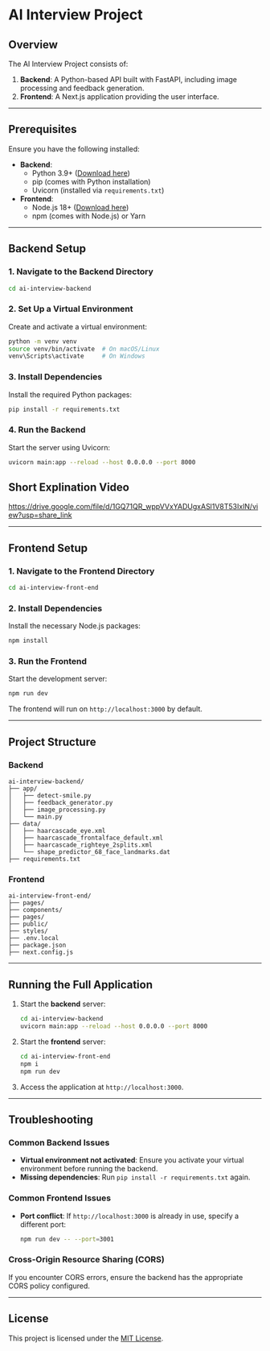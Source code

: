 
# AI Interview Project

## Overview
The AI Interview Project consists of:
1. **Backend**: A Python-based API built with FastAPI, including image processing and feedback generation.
2. **Frontend**: A Next.js application providing the user interface.

---

## Prerequisites
Ensure you have the following installed:
- **Backend**:
  - Python 3.9+ ([Download here](https://www.python.org/))
  - pip (comes with Python installation)
  - Uvicorn (installed via `requirements.txt`)
- **Frontend**:
  - Node.js 18+ ([Download here](https://nodejs.org/))
  - npm (comes with Node.js) or Yarn

---

## Backend Setup

### 1. Navigate to the Backend Directory
```bash
cd ai-interview-backend
```

### 2. Set Up a Virtual Environment
Create and activate a virtual environment:
```bash
python -m venv venv
source venv/bin/activate  # On macOS/Linux
venv\Scripts\activate     # On Windows
```

### 3. Install Dependencies
Install the required Python packages:
```bash
pip install -r requirements.txt
```

### 4. Run the Backend
Start the server using Uvicorn:
```bash
uvicorn main:app --reload --host 0.0.0.0 --port 8000
```

## Short Explination Video
https://drive.google.com/file/d/1GQ71QR_wppVVxYADUgxASl1V8T53IxlN/view?usp=share_link

---

## Frontend Setup

### 1. Navigate to the Frontend Directory
```bash
cd ai-interview-front-end
```

### 2. Install Dependencies
Install the necessary Node.js packages:
```bash
npm install
```

### 3. Run the Frontend
Start the development server:
```bash
npm run dev
```

The frontend will run on `http://localhost:3000` by default.

---

## Project Structure

### Backend
```
ai-interview-backend/
├── app/
│   ├── detect-smile.py
│   ├── feedback_generator.py
│   ├── image_processing.py
│   └── main.py
├── data/
│   ├── haarcascade_eye.xml
│   ├── haarcascade_frontalface_default.xml
│   ├── haarcascade_righteye_2splits.xml
│   └── shape_predictor_68_face_landmarks.dat
├── requirements.txt
```

### Frontend
```
ai-interview-front-end/
├── pages/
├── components/
├── pages/
├── public/
├── styles/
├── .env.local
├── package.json
├── next.config.js
```

---

## Running the Full Application
1. Start the **backend** server:
   ```bash
   cd ai-interview-backend
   uvicorn main:app --reload --host 0.0.0.0 --port 8000
   ```
2. Start the **frontend** server:
   ```bash
   cd ai-interview-front-end
   npm i
   npm run dev
   ```
3. Access the application at `http://localhost:3000`.

---

## Troubleshooting

### Common Backend Issues
- **Virtual environment not activated**: Ensure you activate your virtual environment before running the backend.
- **Missing dependencies**: Run `pip install -r requirements.txt` again.

### Common Frontend Issues
- **Port conflict**: If `http://localhost:3000` is already in use, specify a different port:
  ```bash
  npm run dev -- --port=3001
  ```

### Cross-Origin Resource Sharing (CORS)
If you encounter CORS errors, ensure the backend has the appropriate CORS policy configured.

---

## License
This project is licensed under the [MIT License](LICENSE).
